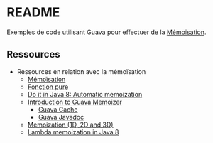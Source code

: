 # README

Exemples de code utilisant Guava pour effectuer de la [Mémoïsation](https://fr.wikipedia.org/wiki/M%C3%A9mo%C3%AFsation).

## Ressources

* Ressources en relation avec la mémoïsation
  * [Mémoïsation](https://fr.wikipedia.org/wiki/M%C3%A9mo%C3%AFsation)
  * [Fonction pure](https://fr.wikipedia.org/wiki/Fonction_pure)
  * [Do it in Java 8: Automatic memoization](https://dzone.com/articles/java-8-automatic-memoization)
  * [Introduction to Guava Memoizer](https://www.baeldung.com/guava-memoizer)
    * [Guava Cache](https://www.baeldung.com/guava-cache)
    * [Guava Javadoc](https://javadoc.io/doc/com.google.guava/guava/latest/index.html)
  * [Memoization (1D, 2D and 3D)](https://www.geeksforgeeks.org/memoization-1d-2d-and-3d/)
  * [Lambda memoization in Java 8](https://opencredo.com/blogs/lambda-memoization-in-java-8/)